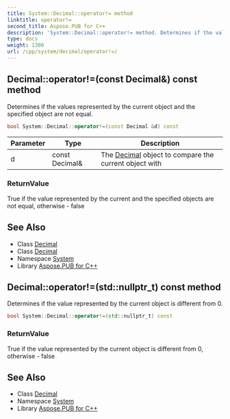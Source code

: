 ```yaml
---
title: System::Decimal::operator!= method
linktitle: operator!=
second_title: Aspose.PUB for C++
description: 'System::Decimal::operator!= method. Determines if the values represented by the current object and the specified object are not equal in C++.'
type: docs
weight: 1300
url: /cpp/system/decimal/operator!=/
---
```

## Decimal::operator!=(const Decimal\&) const method


Determines if the values represented by the current object and the specified object are not equal.

```cpp
bool System::Decimal::operator!=(const Decimal &d) const
```


| Parameter | Type | Description |
| --- | --- | --- |
| d | const Decimal\& | The [Decimal](../) object to compare the current object with |

### ReturnValue

True if the value represented by the current and the specified objects are not equal, otherwise - false

## See Also

* Class [Decimal](../)
* Class [Decimal](../)
* Namespace [System](../../)
* Library [Aspose.PUB for C++](../../../)
## Decimal::operator!=(std::nullptr_t) const method


Determines if the value represented by the current object is different from 0.

```cpp
bool System::Decimal::operator!=(std::nullptr_t) const
```


### ReturnValue

True if the value represented by the current object is different from 0, otherwise - false

## See Also

* Class [Decimal](../)
* Namespace [System](../../)
* Library [Aspose.PUB for C++](../../../)
